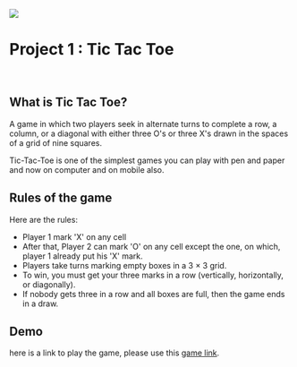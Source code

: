 ![](https://www.google.com/url?sa=i&url=https%3A%2F%2Fstock.adobe.com%2Fsearch%3Fk%3Dtic-tac-toe&psig=AOvVaw1H079Am8DwxzP_BLr8Ml-F&ust=1699094665414000&source=images&cd=vfe&ved=0CBIQjRxqFwoTCNCszIXTp4IDFQAAAAAdAAAAABAE)

# Project 1 : Tic Tac Toe

<br>

## What is Tic Tac Toe?

A game in which two players seek in alternate turns to complete a row, a column, or a diagonal with either three O's or three X's drawn in the spaces of a grid of nine squares.

Tic-Tac-Toe is one of the simplest games you can play with pen and paper and now on computer and on mobile also.


## Rules of the game



 Here are the rules:
- Player 1 mark 'X' on any cell
- After that, Player 2 can mark 'O' on any cell except the one, on which, player 1 already put his 'X' mark.
- Players take turns marking empty boxes in a 3 × 3 grid.
- To win, you must get your three marks in a row (vertically, horizontally, or diagonally).
- If nobody gets three in a row and all boxes are full, then the game ends in a draw.

## Demo

here is a link
to play the game, please use this  [game link](https://patilnisha02.github.io/tic-tac-toe/).
